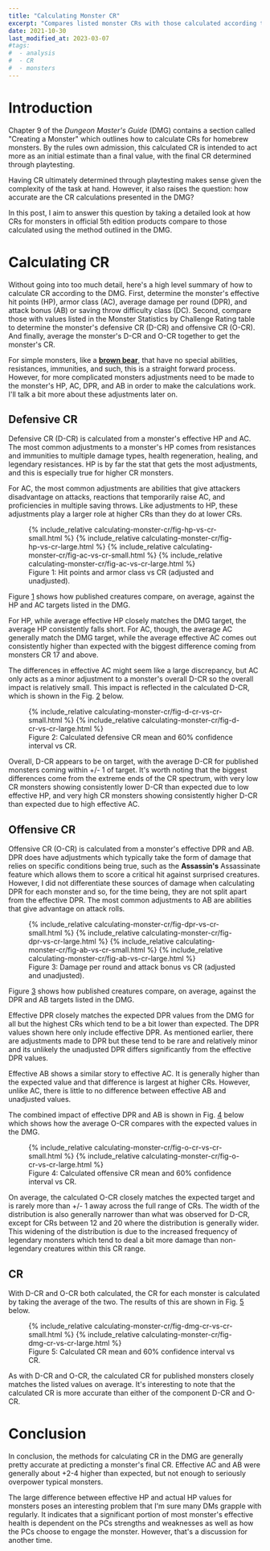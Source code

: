 ```yaml
---
title: "Calculating Monster CR"
excerpt: "Compares listed monster CRs with those calculated according to the rules in chapter 9 of the DMG."
date: 2021-10-30
last_modified_at: 2023-03-07
#tags:
#  - analysis
#  - CR
#  - monsters
---
```


# Introduction

Chapter 9 of the _Dungeon Master's Guide_ (DMG) contains a section called "Creating a Monster" which outlines
how to calculate CRs for homebrew monsters. By the rules own admission, this calculated CR is intended
to act more as an initial estimate than a final value, with the final CR determined through playtesting.

Having CR ultimately determined through playtesting makes sense given the complexity of the task at hand. However, 
it also raises the question: how accurate are the CR calculations presented in the DMG?

In this post, I aim to answer this question by taking a detailed look at how CRs for monsters in official 5th 
edition products compare to those calculated using the method outlined in the DMG.

# Calculating CR

Without going into too much detail, here's a high level summary of how to calculate CR according to the DMG.
First, determine the monster's effective hit points (HP), armor class (AC), average damage per round (DPR), 
and attack bonus (AB) or saving throw difficulty class (DC). Second, compare those with values listed in the 
Monster Statistics by Challenge Rating table to determine the monster's defensive CR (D-CR) and offensive CR (O-CR).
And finally, average the monster's D-CR and O-CR together to get the monster's CR.

For simple monsters, like a **[brown bear](https://www.dndbeyond.com/monsters/brown-bear)**, that have no special 
abilities, resistances, immunities, and such, this is a straight forward process. However, for more complicated 
monsters adjustments need to be made to the monster's HP, AC, DPR, and AB in order to make the calculations work.
I'll talk a bit more about these adjustments later on.

<!---
At a high level, the method for calculating CR in the DMG involves calculating a monsters defensive CR (D-CR)
and offensive CR (O-CR) and averaging the two together. A monster's D-CR is determined primarily from 
their hit points (HP), with some minor adjustments from their armor class (AC). And their O-CR is determined
primarily from their average damage per round (DPR), with some minor adjustments from their attack bonus (AB)
or saving throw difficulty class (DC).

For simple monsters, like a **[brown bear](https://www.dndbeyond.com/monsters/brown-bear)**, that have no special 
abilities, resistances, immunities, and such, this is a straight forward process. For more complicated monsters,
though, adjustments need to be made to the monster's HP, AC, DPR, and AB in order to make the calculations work.

As a consiquence of this, when comparing published monsters to what's described in the DMG for a typical monster 
of the same CR, these adjusted HP, AC, DPR, and AB should be used instead of the unadjusted values.

Thankfully, the DMG does provide guidance for making these adjustments for a wide range of monster traits, 
including damage resistances, immunities, legendary resistances, multiple saving throw proficiencies, and an array 
of monster features listed in the Monster Features table, also found in chapter 9. Of course, not every monster 
feature or ability is covered, especially for monsters published in later source books and modules, and for these
creatures assumptions need to be made in order to properly calculate a CR.
--->

## Defensive CR

Defensive CR (D-CR) is calculated from a monster's effective HP and AC. The most common adjustments to a monster's HP 
comes from resistances and immunities to multiple damage types, health regeneration, healing, and legendary resistances. 
HP is by far the stat that gets the most adjustments, and this is especially true for higher CR monsters. 

For AC, the most common adjustments are abilities that give attackers disadvantage on attacks, reactions that temporarily 
raise AC, and proficiencies in multiple saving throws. Like adjustments to HP, these adjustments play a larger role at 
higher CRs than they do at lower CRs. 

<figure class="half" id="fig:hp-and-ac-vs-cr">
    {% include_relative calculating-monster-cr/fig-hp-vs-cr-small.html %}
    {% include_relative calculating-monster-cr/fig-hp-vs-cr-large.html %}
    {% include_relative calculating-monster-cr/fig-ac-vs-cr-small.html %}
    {% include_relative calculating-monster-cr/fig-ac-vs-cr-large.html %}
    <figcaption>Figure 1: Hit points and armor class vs CR (adjusted and unadjusted).</figcaption>
</figure>

Figure <a href="#fig:hp-and-ac-vs-cr" class="fig-ref">1</a> shows how published creatures compare, on average, against the HP and AC targets listed in the DMG.

For HP, while average effective HP closely matches the DMG target, the average HP consistently falls short. For AC, 
though, the average AC generally match the DMG target, while the average effective AC comes out consistently higher than 
expected with the biggest difference coming from monsters CR 17 and above. 

The differences in effective AC might seem like a large discrepancy, but AC only acts as a minor adjustment to a monster's 
overall D-CR so the overall impact is relatively small. This impact is reflected in the calculated D-CR, which is shown in 
the Fig. <a href="#fig:d-cr-vs-cr" class="fig-ref">2</a> below.

<figure id="fig:d-cr-vs-cr">
    {% include_relative calculating-monster-cr/fig-d-cr-vs-cr-small.html %}
    {% include_relative calculating-monster-cr/fig-d-cr-vs-cr-large.html %}
    <figcaption>Figure 2: Calculated defensive CR mean and 60% confidence interval vs CR.</figcaption>
</figure>

Overall, D-CR appears to be on target, with the average D-CR for published monsters coming within +/- 1 of target. It's 
worth noting that the biggest differences come from the extreme ends of the CR spectrum, with very low CR monsters showing 
consistently lower D-CR than expected due to low effective HP, and very high CR monsters showing consistently higher D-CR 
than expected due to high effective AC.

## Offensive CR

Offensive CR (O-CR) is calculated from a monster's effective DPR and AB. DPR does have adjustments which typically take the 
form of damage that relies on specific conditions being true, such as the **Assassin's** Assassinate feature which allows 
them to score a critical hit against surprised creatures. However, I did not differentiate these sources of damage when 
calculating DPR for each monster and so, for the time being, they are not split apart from the effective DPR. The most common 
adjustments to AB are abilities that give advantage on attack rolls.

<figure class="half" id="fig:dpr-and-ab-vs-cr">
    {% include_relative calculating-monster-cr/fig-dpr-vs-cr-small.html %}
    {% include_relative calculating-monster-cr/fig-dpr-vs-cr-large.html %}
    {% include_relative calculating-monster-cr/fig-ab-vs-cr-small.html %}
    {% include_relative calculating-monster-cr/fig-ab-vs-cr-large.html %}
    <figcaption>Figure 3: Damage per round and attack bonus vs CR (adjusted and unadjusted).</figcaption>
</figure>

Figure <a href="#fig:dpr-and-ab-vs-cr" class="fig-ref">3</a> shows how published creatures compare, on average, against the DPR and AB targets listed in the DMG. 

Effective DPR closely matches the expected DPR values from the DMG for all but the highest CRs which tend to be a bit lower 
than expected. The DPR values shown here only include effective DPR. As mentioned earlier, there are adjustments made to DPR 
but these tend to be rare and relatively minor and its unlikely the unadjusted DPR differs significantly from the effective 
DPR values. 

Effective AB shows a similar story to effective AC. It is generally higher than the expected value and that difference is 
largest at higher CRs. However, unlike AC, there is little to no difference between effective AB and unadjusted values.

The combined impact of effective DPR and AB is shown in Fig. <a href="#fig:o-cr-vs-cr" class="fig-ref">4</a> below which shows how the average O-CR compares with the
expected values in the DMG.

<figure id="fig:o-cr-vs-cr">
    {% include_relative calculating-monster-cr/fig-o-cr-vs-cr-small.html %}
    {% include_relative calculating-monster-cr/fig-o-cr-vs-cr-large.html %}
    <figcaption>Figure 4: Calculated offensive CR mean and  60% confidence interval vs CR.</figcaption>
</figure>

On average, the calculated O-CR closely matches the expected target and is rarely more than +/- 1 away across the full 
range of CRs. The width of the distribution is also generally narrower than what was observed for D-CR, except for CRs 
between 12 and 20 where the distribution is generally wider. This widening of the distribution is due to the increased 
frequency of legendary monsters which tend to deal a bit more damage than non-legendary creatures within this CR range.

## CR

With D-CR and O-CR both calculated, the CR for each monster is calculated by taking the average of the two. The results of 
this are shown in Fig. <a href="#fig:dmg-cr-vs-cr" class="fig-ref">5</a> below.

<figure id="fig:dmg-cr-vs-cr">
    {% include_relative calculating-monster-cr/fig-dmg-cr-vs-cr-small.html %}
    {% include_relative calculating-monster-cr/fig-dmg-cr-vs-cr-large.html %}
    <figcaption>Figure 5: Calculated CR mean and 60% confidence interval vs CR.</figcaption>
</figure>

As with D-CR and O-CR, the calculated CR for published monsters closely matches the listed values on average. It's 
interesting to note that the calculated CR is more accurate than either of the component D-CR and O-CR.

# Conclusion
In conclusion, the methods for calculating CR in the DMG are generally pretty accurate at predicting a monster's final
CR. Effective AC and AB were generally about +2-4 higher than expected, but not enough to seriously overpower typical 
monsters. 

The large difference between effective HP and actual HP values for monsters poses an interesting problem 
that I'm sure many DMs grapple with regularly. It indicates that a significant portion of most monster's effective health
is dependent on the PCs strengths and weaknesses as well as how the PCs choose to engage the monster. However, that's
a discussion for another time.